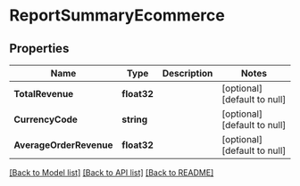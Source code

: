 # ReportSummaryEcommerce

## Properties
Name | Type | Description | Notes
------------ | ------------- | ------------- | -------------
**TotalRevenue** | **float32** |  | [optional] [default to null]
**CurrencyCode** | **string** |  | [optional] [default to null]
**AverageOrderRevenue** | **float32** |  | [optional] [default to null]

[[Back to Model list]](../README.md#documentation-for-models) [[Back to API list]](../README.md#documentation-for-api-endpoints) [[Back to README]](../README.md)



